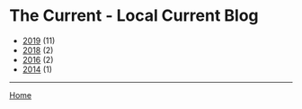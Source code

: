 # The Current - Local Current Blog

  * [2019](./the-current-local-current-blog-2019.md/) (11)
  * [2018](./the-current-local-current-blog-2018.md/) (2)
  * [2016](./the-current-local-current-blog-2016.md/) (2)
  * [2014](./the-current-local-current-blog-2014.md/) (1)
----

[Home](../)
